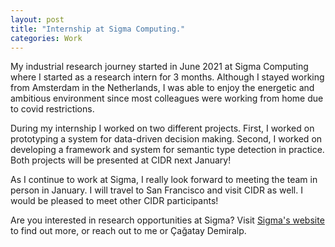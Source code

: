 ```yaml
---
layout: post
title: "Internship at Sigma Computing."
categories: Work
---
```


My industrial research journey started in June 2021 at Sigma Computing where I started as a research intern for 3 months. Although I stayed working from Amsterdam in the Netherlands, I was able to enjoy the energetic and ambitious environment since most colleagues were working from home due to covid restrictions.

During my internship I worked on two different projects. First, I worked on prototyping a system for data-driven decision making. Second, I worked on developing a framework and system for semantic type detection in practice. Both projects will be presented at CIDR next January!

As I continue to work at Sigma, I really look forward to meeting the team in person in January. I will travel to San Francisco and visit CIDR as well. I would be pleased to meet other CIDR participants!

Are you interested in research opportunities at Sigma? Visit <a href="https://www.sigmacomputing.com/careers/" target="_blank">Sigma's website</a> to find out more, or reach out to me or &#199;a&#x0011F;atay Demiralp.
